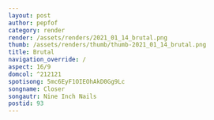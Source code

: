 ```yaml
---
layout: post
author: pepfof
category: render
render: /assets/renders/2021_01_14_brutal.png
thumb: /assets/renders/thumb/thumb-2021_01_14_brutal.png
title: Brutal
navigation_override: /
aspect: 16/9
domcol: ^212121
spotisong: 5mc6EyF1OIEOhAkD0Gg9Lc
songname: Closer
songautr: Nine Inch Nails
postid: 93
---
```


<!--USER BEGIN 1-->

<!--USER END 1-->

<!--more-->
<!--USER BEGIN 2-->

<!--USER END 2-->

